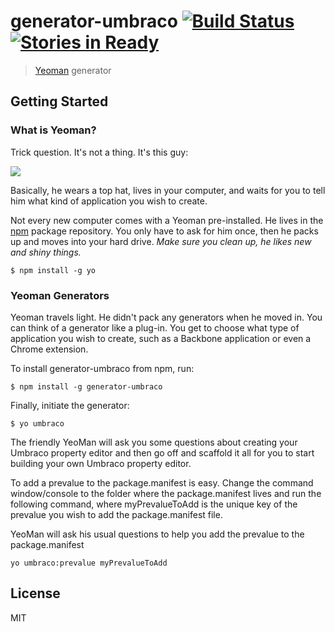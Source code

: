 # generator-umbraco [![Build Status](https://secure.travis-ci.org/warrenbuckley/generator-umbraco.png?branch=master)](https://travis-ci.org/warrenbuckley/generator-umbraco) [![Stories in Ready](https://badge.waffle.io/warrenbuckley/generator-umbraco.png?label=ready&title=Ready)](https://waffle.io/warrenbuckley/generator-umbraco)

> [Yeoman](http://yeoman.io) generator

## Getting Started

### What is Yeoman?

Trick question. It's not a thing. It's this guy:

![](http://i.imgur.com/JHaAlBJ.png)

Basically, he wears a top hat, lives in your computer, and waits for you to tell him what kind of application you wish to create.

Not every new computer comes with a Yeoman pre-installed. He lives in the [npm](https://npmjs.org) package repository. You only have to ask for him once, then he packs up and moves into your hard drive. *Make sure you clean up, he likes new and shiny things.*

```
$ npm install -g yo
```

### Yeoman Generators

Yeoman travels light. He didn't pack any generators when he moved in. You can think of a generator like a plug-in. You get to choose what type of application you wish to create, such as a Backbone application or even a Chrome extension.

To install generator-umbraco from npm, run:

```
$ npm install -g generator-umbraco
```

Finally, initiate the generator:

```
$ yo umbraco
```

The friendly YeoMan will ask you some questions about creating your Umbraco property editor and then go off and scaffold it all for you to start building your own Umbraco property editor.

To add a prevalue to the package.manifest is easy. Change the command window/console to the folder where the package.manifest lives and run the following command, where myPrevalueToAdd is the unique key of the prevalue you wish to add the package.manifest file.

YeoMan will ask his usual questions to help you add the prevalue to the package.manifest

```
yo umbraco:prevalue myPrevalueToAdd
```


## License

MIT

